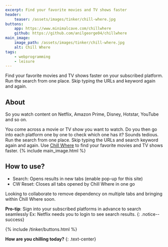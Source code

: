 ```yaml
---
excerpt: Find your favorite movies and TV shows faster
header:
    teaser: /assets/images/tinker/chill-where.jpg
buttons:
    app: https://www.minimalcave.com/chillwhere
    github: https://github.com/anilgeorge04/chillwhere
main_image:
    image_path: /assets/images/tinker/chill-where.jpg
    alt: Chill Where
tags:
    - webprogramming
    - leisure
---
```

Find your favorite movies and TV shows faster on your subscribed platform. Run the search from one place. Skip typing the URLs and keyword again and again.

## About
So you watch content on Netflix, Amazon Prime, Disney, Hotstar, YouTube and so on.

You come across a movie or TV show you want to watch. Do you then go into each platform one by one to check which one has it? Sounds tedious. Run the search from one place. Skip typing the URLs and search keyword again and again. Use [Chill Where](https://www.minimalcave.com/chillwhere) to find your favorite movies and TV shows faster.
{% include main_image.html %}

## How to use?

- Search: Opens results in new tabs (enable pop-up for this site)
- CW Reset: Closes all tabs opened by Chill Where in one go

Looking to collaborate to remove dependency on multiple tabs and bringing within Chill Where soon.

**Pro-tip**: Sign into your subscribed platforms in advance to search seamlessly Ex: Netflix needs you to login to see search results.
{: .notice--success}

{% include /tinker/buttons.html %}

**How are you chilling today?**
{: .text-center}